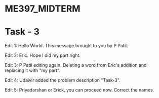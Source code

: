 # ME397_MIDTERM
# Task - 3

Edit 1: Hello World. This message brought to you by P Patil.

Edit 2: Eric. Hope I did my part right.

Edit 3: P Patil editing again. Deleting a word from Eric's addition and replacing it with "my part".

Edit 4: Udaivir added the problem description "Task-3".

Edit 5: Priyadarshan or Erick, you can proceed now. Correct the names.
